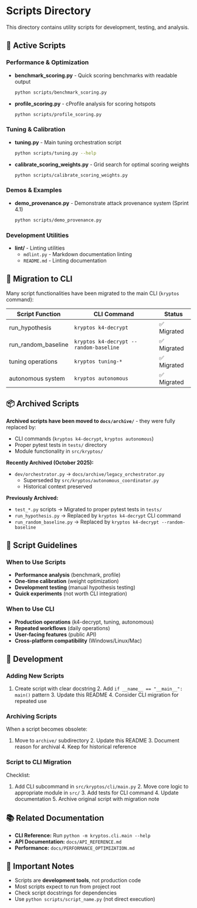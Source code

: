 # Scripts Directory

This directory contains utility scripts for development, testing, and analysis.

## 🎯 Active Scripts

### Performance & Optimization

- **benchmark_scoring.py** - Quick scoring benchmarks with readable output
  ```bash
  python scripts/benchmark_scoring.py
  ```

- **profile_scoring.py** - cProfile analysis for scoring hotspots
  ```bash
  python scripts/profile_scoring.py
  ```

### Tuning & Calibration

- **tuning.py** - Main tuning orchestration script
  ```bash
  python scripts/tuning.py --help
  ```

- **calibrate_scoring_weights.py** - Grid search for optimal scoring weights
  ```bash
  python scripts/calibrate_scoring_weights.py
  ```

### Demos & Examples

- **demo_provenance.py** - Demonstrate attack provenance system (Sprint 4.1)
  ```bash
  python scripts/demo_provenance.py
  ```

### Development Utilities

- **lint/** - Linting utilities
  - `mdlint.py` - Markdown documentation linting
  - `README.md` - Linting documentation

## 🔄 Migration to CLI

Many script functionalities have been migrated to the main CLI (`kryptos` command):

| Script Function | CLI Command | Status |
|----------------|-------------|--------|
| run_hypothesis | `kryptos k4-decrypt` | ✅ Migrated |
| run_random_baseline | `kryptos k4-decrypt --random-baseline` | ✅ Migrated |
| tuning operations | `kryptos tuning-*` | ✅ Migrated |
| autonomous system | `kryptos autonomous` | ✅ Migrated |

## 📦 Archived Scripts

**Archived scripts have been moved to `docs/archive/`** - they were fully replaced by:
- CLI commands (`kryptos k4-decrypt`, `kryptos autonomous`)
- Proper pytest tests in `tests/` directory
- Module functionality in `src/kryptos/`

**Recently Archived (October 2025):**
- `dev/orchestrator.py` → `docs/archive/legacy_orchestrator.py`
  - Superseded by `src/kryptos/autonomous_coordinator.py`
  - Historical context preserved

**Previously Archived:**
- `test_*.py` scripts → Migrated to proper pytest tests in `tests/`
- `run_hypothesis.py` → Replaced by `kryptos k4-decrypt` CLI command
- `run_random_baseline.py` → Replaced by `kryptos k4-decrypt --random-baseline`

## 🎯 Script Guidelines

### When to Use Scripts

- **Performance analysis** (benchmark, profile)
- **One-time calibration** (weight optimization)
- **Development testing** (manual hypothesis testing)
- **Quick experiments** (not worth CLI integration)

### When to Use CLI

- **Production operations** (k4-decrypt, tuning, autonomous)
- **Repeated workflows** (daily operations)
- **User-facing features** (public API)
- **Cross-platform compatibility** (Windows/Linux/Mac)

## 🔧 Development

### Adding New Scripts

1. Create script with clear docstring 2. Add `if __name__ == "__main__": main()` pattern 3. Update this README 4.
Consider CLI migration for repeated use

### Archiving Scripts

When a script becomes obsolete:

1. Move to `archive/` subdirectory 2. Update this README 3. Document reason for archival 4. Keep for historical
reference

### Script to CLI Migration

Checklist:

1. Add CLI subcommand in `src/kryptos/cli/main.py` 2. Move core logic to appropriate module in `src/` 3. Add tests for
CLI command 4. Update documentation 5. Archive original script with migration note

## 📚 Related Documentation

- **CLI Reference:** Run `python -m kryptos.cli.main --help`
- **API Documentation:** `docs/API_REFERENCE.md`
- **Performance:** `docs/PERFORMANCE_OPTIMIZATION.md`

## 🚨 Important Notes

- Scripts are **development tools**, not production code
- Most scripts expect to run from project root
- Check script docstrings for dependencies
- Use `python scripts/script_name.py` (not direct execution)
